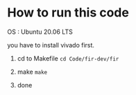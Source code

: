 # How to run this code
OS : Ubuntu 20.06 LTS

you have to install vivado first.

1. cd to Makefile 
`
cd Code/fir-dev/fir
`

2. make
`
make
`

3. done
